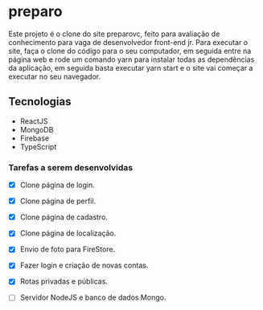 # preparo

Este projeto é o clone do site preparovc, feito para avaliação de conhecimento para vaga de desenvolvedor front-end jr.
Para executar o site, faça o clone do código para o seu computador, em seguida entre na página web e rode um comando yarn para instalar todas as
dependências da aplicação, em seguida basta executar yarn start e o site vai começar a executar no seu navegador.

## Tecnologias

* ReactJS
* MongoDB
* Firebase
* TypeScript

### Tarefas a serem desenvolvidas

- [x] Clone página de login.
- [x] Clone página de perfil.
- [x] Clone página de cadastro.
- [x] Clone página de localização.
- [x] Envio de foto para FireStore.
- [x] Fazer login e criação de novas contas.
- [x] Rotas privadas e públicas.
- [ ] Servidor NodeJS e banco de dados Mongo.

